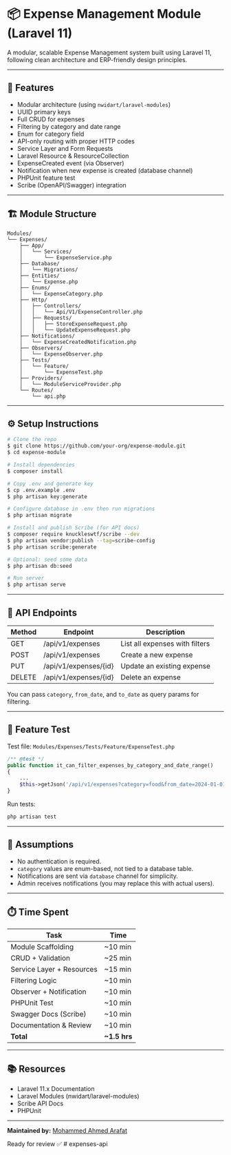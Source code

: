 # 📦 Expense Management Module (Laravel 11)

A modular, scalable Expense Management system built using Laravel 11, following clean architecture and ERP-friendly design principles.

---

## 🚀 Features

- Modular architecture (using `nwidart/laravel-modules`)
- UUID primary keys
- Full CRUD for expenses
- Filtering by category and date range
- Enum for category field
- API-only routing with proper HTTP codes
- Service Layer and Form Requests
- Laravel Resource & ResourceCollection
- ExpenseCreated event (via Observer)
- Notification when new expense is created (database channel)
- PHPUnit feature test
- Scribe (OpenAPI/Swagger) integration

---

## 🏗️ Module Structure

```
Modules/
└── Expenses/
    ├── App/
    │   └── Services/
    │       └── ExpenseService.php
    ├── Database/
    │   └── Migrations/
    ├── Entities/
    │   └── Expense.php
    ├── Enums/
    │   └── ExpenseCategory.php
    ├── Http/
    │   ├── Controllers/
    │   │   └── Api/V1/ExpenseController.php
    │   ├── Requests/
    │   │   ├── StoreExpenseRequest.php
    │   │   └── UpdateExpenseRequest.php
    ├── Notifications/
    │   └── ExpenseCreatedNotification.php
    ├── Observers/
    │   └── ExpenseObserver.php
    ├── Tests/
    │   └── Feature/
    │       └── ExpenseTest.php
    ├── Providers/
    │   └── ModuleServiceProvider.php
    └── Routes/
        └── api.php
```

---

## ⚙️ Setup Instructions

```bash
# Clone the repo
$ git clone https://github.com/your-org/expense-module.git
$ cd expense-module

# Install dependencies
$ composer install

# Copy .env and generate key
$ cp .env.example .env
$ php artisan key:generate

# Configure database in .env then run migrations
$ php artisan migrate

# Install and publish Scribe (for API docs)
$ composer require knuckleswtf/scribe --dev
$ php artisan vendor:publish --tag=scribe-config
$ php artisan scribe:generate

# Optional: seed some data
$ php artisan db:seed

# Run server
$ php artisan serve
```

---

## 📡 API Endpoints

| Method | Endpoint              | Description                          |
|--------|-----------------------|--------------------------------------|
| GET    | /api/v1/expenses      | List all expenses with filters       |
| POST   | /api/v1/expenses      | Create a new expense                 |
| PUT    | /api/v1/expenses/{id} | Update an existing expense           |
| DELETE | /api/v1/expenses/{id} | Delete an expense                    |

You can pass `category`, `from_date`, and `to_date` as query params for filtering.


---

## 🧪 Feature Test

Test file: `Modules/Expenses/Tests/Feature/ExpenseTest.php`

```php
/** @test */
public function it_can_filter_expenses_by_category_and_date_range()
{
    ...
    $this->getJson('/api/v1/expenses?category=food&from_date=2024-01-01')->assertOk();
}
```

Run tests:
```bash
php artisan test
```

---

## 📝 Assumptions

- No authentication is required.
- `category` values are enum-based, not tied to a database table.
- Notifications are sent via `database` channel for simplicity.
- Admin receives notifications (you may replace this with actual users).

---

## ⏱️ Time Spent

| Task                          | Time    |
|-------------------------------|---------|
| Module Scaffolding            | ~10 min |
| CRUD + Validation             | ~25 min |
| Service Layer + Resources     | ~15 min |
| Filtering Logic               | ~10 min |
| Observer + Notification       | ~10 min |
| PHPUnit Test                  | ~10 min |
| Swagger Docs (Scribe)         | ~10 min |
| Documentation & Review        | ~10 min |
| **Total**                     | **~1.5 hrs** |

---

## 📚 Resources

- Laravel 11.x Documentation
- Laravel Modules (nwidart/laravel-modules)
- Scribe API Docs
- PHPUnit

---

**Maintained by:** [Mohammed Ahmed Arafat](mailto:mohammed@example.com)

Ready for review ✅
#   e x p e n s e s - a p i  
 